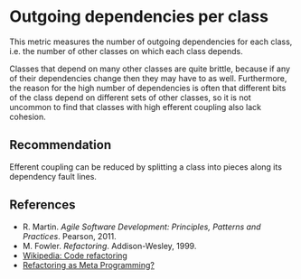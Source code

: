 # Outgoing dependencies per class
This metric measures the number of outgoing dependencies for each class, i.e. the number of other classes on which each class depends.

Classes that depend on many other classes are quite brittle, because if any of their dependencies change then they may have to as well. Furthermore, the reason for the high number of dependencies is often that different bits of the class depend on different sets of other classes, so it is not uncommon to find that classes with high efferent coupling also lack cohesion.


## Recommendation
Efferent coupling can be reduced by splitting a class into pieces along its dependency fault lines.


## References
* R. Martin. *Agile Software Development: Principles, Patterns and Practices*. Pearson, 2011.
* M. Fowler. *Refactoring*. Addison-Wesley, 1999.
* [Wikipedia: Code refactoring](https://en.wikipedia.org/wiki/Code_refactoring)
* [Refactoring as Meta Programming?](http://www.jot.fm/issues/issue_2005_01/column1/)
